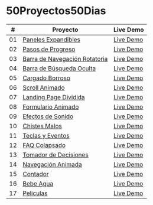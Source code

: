 # 50Proyectos50Dias

|  #  | Proyecto                                                                                                                     | Live Demo                                                                         |
| :-: | --------------------------------------------------------------------------------------------------------------------------- | --------------------------------------------------------------------------------- |
| 01  | [Paneles Expandibles](https://github.com/Pancratzia/50Proyectos50Dias/tree/main/01-Paneles_Expandibles)                             | [Live Demo](https://panelesexpandibles-pancratzia.netlify.app/)               |
| 02  | [Pasos de Progreso](https://github.com/Pancratzia/50Proyectos50Dias/tree/main/02-Pasos_De_Progreso)                             | [Live Demo](https://pasosdeprogreso-pancratzia.netlify.app/)               |
| 03  | [Barra de Navegación Rotatoria](https://github.com/Pancratzia/50Proyectos50Dias/tree/main/03-Barra_De_Navegacion_Rotatoria)                             | [Live Demo](https://barradenavegacionrotatoria-pancratzia.netlify.app/)               |
| 04  | [Barra de Búsqueda Oculta](https://github.com/Pancratzia/50Proyectos50Dias/tree/main/04-Barra_De_Busqueda_Oculta)                             | [Live Demo](https://barradebusquedaoculta-pancratzia.netlify.app/)               |
| 05  | [Cargado Borroso](https://github.com/Pancratzia/50Proyectos50Dias/tree/main/05-Cargado_Borroso)                             | [Live Demo](https://cargadoborroso-pancratzia.netlify.app/)               |
| 06  | [Scroll Animado](https://github.com/Pancratzia/50Proyectos50Dias/tree/main/06-Scroll_Animado)                             | [Live Demo](https://scrollanimado-pancratzia.netlify.app/)               |
| 07  | [Landing Page Dividida](https://github.com/Pancratzia/50Proyectos50Dias/tree/main/07-Landing_Page_Dividida)                             | [Live Demo](https://landingpagedividida-pancratzia.netlify.app/)               |
| 08  | [Formulario Animado](https://github.com/Pancratzia/50Proyectos50Dias/tree/main/08-Formulario_Animado)                             | [Live Demo](https://formularioanimado-pancratzia.netlify.app/)               |
| 09  | [Efectos de Sonido](https://github.com/Pancratzia/50Proyectos50Dias/tree/main/09-Efectos_De_Sonido)                             | [Live Demo](https://efectosdesonido-pancratzia.netlify.app/)               |
| 10  | [Chistes Malos](https://github.com/Pancratzia/50Proyectos50Dias/tree/main/10-Chistes_Malos)                             | [Live Demo](https://chistesmalos-pancratzia.netlify.app/)               |
| 11  | [Teclas y Eventos](https://github.com/Pancratzia/50Proyectos50Dias/tree/main/11-Teclas_Y_Eventos)                             | [Live Demo](https://teclasyeventos-pancratzia.netlify.app/)               |
| 12  | [FAQ Colapsado](https://github.com/Pancratzia/50Proyectos50Dias/tree/main/12-FAQ_Colapsado)                             | [Live Demo](https://faqcolapsado-pancratzia.netlify.app/)               |
| 13  | [Tomador de Decisiones](https://github.com/Pancratzia/50Proyectos50Dias/tree/main/13-Tomador_De_Decisiones)                             | [Live Demo](https://tomadordedecisiones-pancratzia.netlify.app/)               |
| 14  | [Navegación Animada](https://github.com/Pancratzia/50Proyectos50Dias/tree/main/14-Navegacion_Animada)                             | [Live Demo](https://navegacionanimada-pancratzia.netlify.app/)               |
| 15  | [Contador](https://github.com/Pancratzia/50Proyectos50Dias/tree/main/15-Contador)                             | [Live Demo](https://contador-pancratzia.netlify.app/)               |
| 16  | [Bebe Agua](https://github.com/Pancratzia/50Proyectos50Dias/tree/main/16-Bebe_Agua)                             | [Live Demo](https://bebeagua-pancratzia.netlify.app/)               |
| 17  | [Peliculas](https://github.com/Pancratzia/50Proyectos50Dias/tree/main/17-Peliculas)                             | [Live Demo](https://peliculas-pancratzia.netlify.app/)               |
